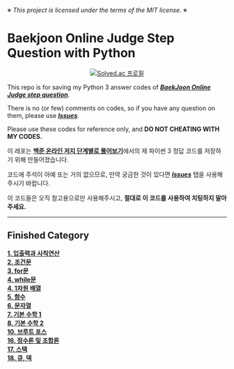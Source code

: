 ※ _This project is licensed under the terms of the MIT license._ ※

# Baekjoon Online Judge Step Question with Python

<div align = 'center'>
  
  [![Solved.ac 프로필](http://mazassumnida.wtf/api/v2/generate_badge?boj=movegreen)](https://solved.ac/movegreen)

</div>
  
This repo is for saving my Python 3 answer codes of [***BaekJoon Online Judge step question***](https://www.acmicpc.net/step).

There is no (or few) comments on codes, so if you have any question on them, please use [***Issues***](https://github.com/WondooSeo/Baekjoon_OJ_Step_Question_with_Python/issues).

Please use these codes for reference only, and **DO NOT CHEATING WITH MY CODES.**

이 레포는 [**백준 온라인 저지 단계별로 풀어보기**](https://www.acmicpc.net/step)에서의 제 파이썬 3 정답 코드를 저장하기 위해 만들어졌습니다.

코드에 주석이 아예 또는 거의 없으므로, 만약 궁금한 것이 있다면 [***Issues***](https://github.com/WondooSeo/Baekjoon_OJ_Step_Question_with_Python/issues) 탭을 사용해주시기 바랍니다.

이 코드들은 오직 참고용으로만 사용해주시고, **절대로 이 코드를 사용하여 치팅하지 말아주세요.**

---

## Finished Category
**[1. 입출력과 사칙연산](https://github.com/WondooSeo/Baekjoon_OJ_Step_Question_with_Python/tree/main/1.%20%EC%9E%85%EC%B6%9C%EB%A0%A5%EA%B3%BC%20%EC%82%AC%EC%B9%99%EC%97%B0%EC%82%B0) </br>
[2. 조건문](https://github.com/WondooSeo/Baekjoon_OJ_Step_Question_with_Python/tree/main/2.%20if%EB%AC%B8)</br>
[3. for문](https://github.com/WondooSeo/Baekjoon_OJ_Step_Question_with_Python/tree/main/3.%20for%EB%AC%B8)</br>
[4. while문](https://github.com/WondooSeo/Baekjoon_OJ_Step_Question_with_Python/tree/main/4.%20while%EB%AC%B8)</br>
[4. 1차원 배열](https://github.com/WondooSeo/Baekjoon_OJ_Step_Question_with_Python/tree/main/5.%201%EC%B0%A8%EC%9B%90%20%EB%B0%B0%EC%97%B4)</br>
[5. 함수](https://github.com/WondooSeo/Baekjoon_OJ_Step_Question_with_Python/tree/main/6.%20%ED%95%A8%EC%88%98)</br>
[6. 문자열](https://github.com/WondooSeo/Baekjoon_OJ_Step_Question_with_Python/tree/main/7.%20%EB%AC%B8%EC%9E%90%EC%97%B4)</br>
[7. 기본 수학 1](https://github.com/WondooSeo/Baekjoon_OJ_Step_Question_with_Python/tree/main/8.%20%EA%B8%B0%EB%B3%B8%20%EC%88%98%ED%95%99%201)</br>
[8. 기본 수학 2](https://github.com/WondooSeo/Baekjoon_OJ_Step_Question_with_Python/tree/main/9.%20%EA%B8%B0%EB%B3%B8%20%EC%88%98%ED%95%99%202)</br>
[10. 브루트 포스](https://github.com/WondooSeo/Baekjoon_OJ_Step_Question_with_Python/tree/main/11.%20%EB%B8%8C%EB%A3%A8%ED%8A%B8%20%ED%8F%AC%EC%8A%A4)</br>
[16. 정수론 및 조합론](https://github.com/WondooSeo/Baekjoon_OJ_Step_Question_with_Python/tree/main/17.%20%EC%A0%95%EC%88%98%EB%A1%A0%20%EB%B0%8F%20%EC%A1%B0%ED%95%A9%EB%A1%A0)</br>
[17. 스택](https://github.com/WondooSeo/Baekjoon_OJ_Step_Question_with_Python/tree/main/18.%20%EC%8A%A4%ED%83%9D)</br>
[18. 큐, 덱](https://github.com/WondooSeo/Baekjoon_OJ_Step_Question_with_Python/tree/main/19.%20%ED%81%90,%20%EB%8D%B1)</br>**
